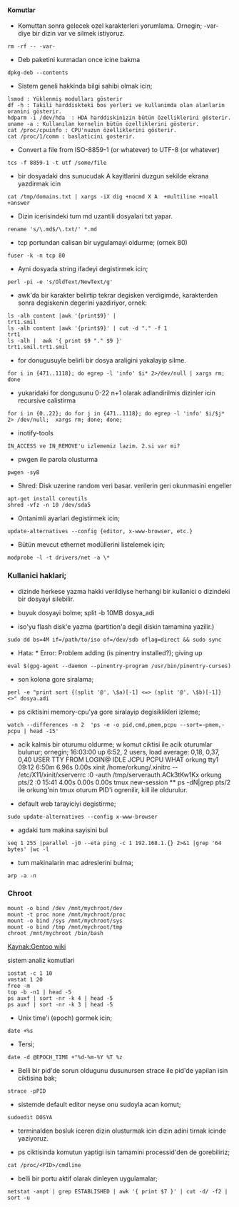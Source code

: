 #### Komutlar


* Komuttan sonra gelecek ozel karakterleri yorumlama. Ornegin; -var- diye bir dizin var ve silmek istiyoruz.
```
rm -rf -- -var-
```

* Deb paketini kurmadan once icine bakma
```
dpkg-deb --contents
```

* Sistem geneli hakkinda bilgi sahibi olmak icin;
```
lsmod : Yüklenmiş modulları gösterir
df -h : Takili harddiskteki bos yerleri ve kullanimda olan alanlarin oranini gösterir.
hdparm -i /dev/hda  : HDA harddiskinizin bütün özelliklerini gösterir.
uname -a : Kullanılan kernelin bütün özelliklerini gösterir.
cat /proc/cpuinfo : CPU'nuzun özelliklerini gösterir.
cat /proc/1/comm : baslaticini gosterir.
```

* Convert a file from ISO-8859-1 (or whatever) to UTF-8 (or whatever)
```
tcs -f 8859-1 -t utf /some/file
```

* bir dosyadaki dns sunucudak A kayitlarini  duzgun sekilde ekrana yazdirmak icin
```
cat /tmp/domains.txt | xargs -iX dig +nocmd X A  +multiline +noall +answer
```

* Dizin icerisindeki tum md uzantili dosyalari txt yapar.
```
rename 's/\.md$/\.txt/' *.md
```

* tcp portundan calisan bir uygulamayi oldurme; (ornek 80)
```
fuser -k -n tcp 80  
```

* Ayni dosyada string ifadeyi degistirmek icin;
```
perl -pi -e 's/OldText/NewText/g' 
```

* awk'da bir karakter belirtip tekrar degisken verdigimde, karakterden sonra degiskenin degerini yazdiriyor, ornek:
```
ls -alh content |awk '{print$9}' |
trt1.smil
ls -alh content |awk '{print$9}' | cut -d "." -f 1
trt1
ls -alh |  awk '{ print $9 "." $9 }'
trt1.smil.trt1.smil
```

* for donugusuyle belirli bir dosya araligini yakalayip silme.
```
for i in {471..1118}; do egrep -l 'info' $i* 2>/dev/null | xargs rm; done
```

* yukaridaki for dongusunu 0-22 n+1 olarak adlandirilmis dizinler icin  recursive calistirma
```
for i in {0..22}; do for j in {471..1118}; do egrep -l 'info' $i/$j* 2> /dev/null;  xargs rm; done; done;
```

* inotify-tools
```
IN_ACCESS ve IN_REMOVE'u izlememiz lazim. 2.si var mi?
```

* pwgen ile parola olusturma
```
pwgen -syB
```

* Shred: Disk uzerine random veri basar. verilerin geri okunmasini engeller
```
apt-get install coreutils
shred -vfz -n 10 /dev/sda5
```

* Ontanimli ayarlari degistirmek icin;
```
update-alternatives --config {editor, x-www-browser, etc.}
```

* Bütün mevcut ethernet modüllerini listelemek için;
```
modprobe -l -t drivers/net -a \*
```

### Kullanici haklari;
* dizinde herkese yazma hakki verildiyse herhangi bir kullanici o dizindeki bir
dosyayi silebilir.

* buyuk dosyayi bolme;
split -b 10MB dosya_adi 

* iso'yu flash disk'e yazma (partition'a degil diskin tamamina yazilir.)
```
sudo dd bs=4M if=/path/to/iso of=/dev/sdb oflag=direct && sudo sync
```
* Hata: * Error: Problem adding (is pinentry installed?); giving up
```
eval $(gpg-agent --daemon --pinentry-program /usr/bin/pinentry-curses)
```
* son kolona gore siralama;
```
perl -e "print sort {(split '@', \$a)[-1] <=> (split '@', \$b)[-1]} <>" dosya.adi
```
* ps ciktisini memory-cpu'ya gore siralayip degisiklikleri izleme;
```
watch --differences -n 2  'ps -e -o pid,cmd,pmem,pcpu --sort=-pmem,-pcpu | head -15'
```

* acik kalmis bir oturumu oldurme;
w komut ciktisi ile acik oturumlar bulunur; ornegin;
 16:03:00 up  6:52,  2 users,  load average: 0,18, 0,37, 0,40
 USER     TTY      FROM             LOGIN@   IDLE   JCPU   PCPU WHAT
 orkung   tty1                      09:12    6:50m  6.96s  0.00s xinit /home/orkung/.xinitrc -- /etc/X11/xinit/xserverrc :0 -auth
 /tmp/serverauth.ACk3tKw1Kx
 orkung   pts/2    :0               15:41    4.00s  0.00s  0.00s tmux new-session
** ps -dN|grep pts/2 ile orkung'nin tmux oturum PID'i ogrenilir, kill ile oldurulur.

* default web tarayiciyi degistirme;
```
sudo update-alternatives --config x-www-browser 
```
* agdaki tum makina sayisini bul
```
seq 1 255 |parallel -j0 --eta ping -c 1 192.168.1.{} 2>&1 |grep '64 bytes' |wc -l
```
* tum makinalarin mac adreslerini bulma;
```
arp -a -n
```

### Chroot
```
mount -o bind /dev /mnt/mychroot/dev 
mount -t proc none /mnt/mychroot/proc
mount -o bind /sys /mnt/mychroot/sys
mount -o bind /tmp /mnt/mychroot/tmp
chroot /mnt/mychroot /bin/bash 
```
[Kaynak:Gentoo wiki](http://wiki.gentoo.org/wiki/Chroot)

sistem analiz  komutlari
```
iostat -c 1 10
vmstat 1 20
free -m
top -b -n1 | head -5
ps auxf | sort -nr -k 4 | head -5
ps auxf | sort -nr -k 3 | head -5
```
* Unix time'i (epoch) gormek icin;
```
date +%s
```

* Tersi;
```
date -d @EPOCH_TIME +"%d-%m-%Y %T %z
```

* Belli bir pid'de sorun oldugunu dusunursen strace ile pid'de yapilan isin
ciktisina bak;
```
strace -pPID
```

* sistemde default editor neyse onu sudoyla acan komut;
```
sudoedit DOSYA
```

* terminalden bosluk iceren dizin olusturmak icin dizin adini tirnak icinde
  yaziyoruz.

* ps ciktisinda komutun yaptigi isin tamamini processid'den de gorebiliriz;

```
cat /proc/<PID>/cmdline 
```
* belli bir portu aktif olarak dinleyen uygulamalar;

```
netstat -anpt | grep ESTABLISHED | awk '{ print $7 }' | cut -d/ -f2 | sort -u
```

